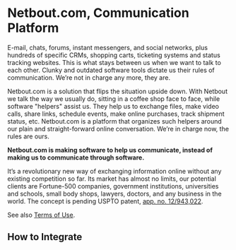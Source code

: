 Netbout.com, Communication Platform
===================================

E-mail, chats, forums, instant messengers, and social networks,
plus hundreds of specific CRMs, shopping carts, ticketing systems and status
tracking websites. This is what stays between us when we want to talk to each
other. Clunky and outdated software tools dictate us their rules of
communication. We’re not in charge any more, they are.

Netbout.com is a solution that flips the situation upside down. With Netbout
we talk the way we usually do, sitting in a coffee shop face to face, while
software "helpers" assist us. They help us to exchange files, make video
calls, share links, schedule events, make online purchases, track shipment
status, etc. Netbout.com is a platform that organizes such helpers around
our plain and straight-forward online conversation. We’re in charge now,
the rules are ours.

**Netbout.com is making software to help us communicate, instead of making us to communicate through software.**

It’s a revolutionary new way of exchanging information online without any
existing competition so far.
Its market has almost no limits, our
potential clients are Fortune-500 companies, government institutions,
universities and schools, small body shops, lawyers, doctors, and
any business in the world. The concept is pending USPTO patent,
[app. no. 12/943,022](http://www.google.com/patents/US20120117164).

See also [Terms of Use](terms).

How to Integrate
------------------


